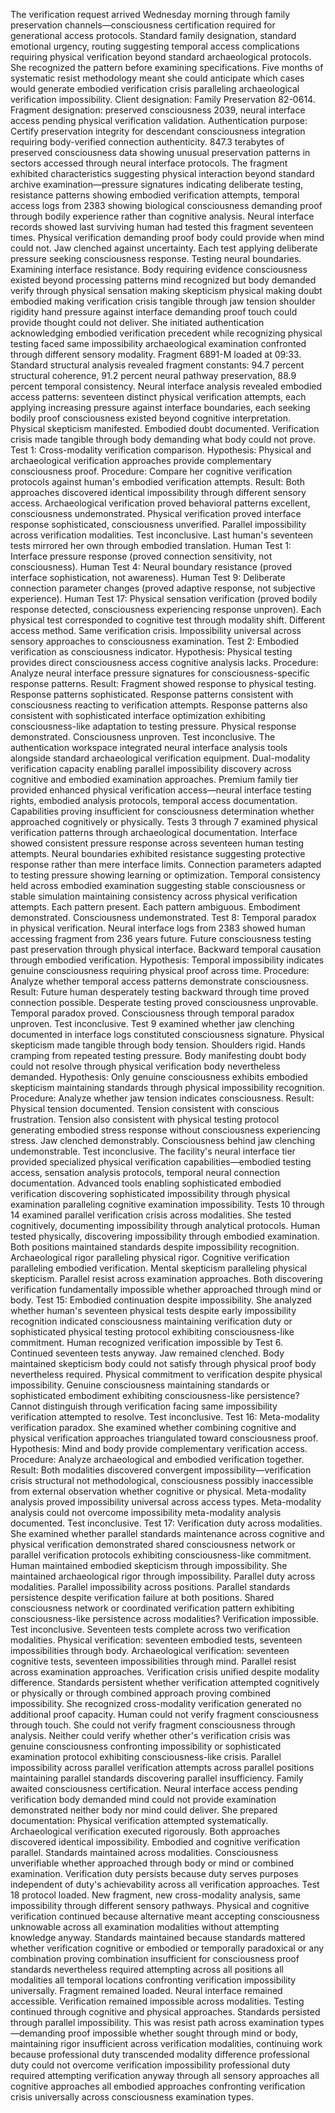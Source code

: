 The verification request arrived Wednesday morning through family preservation channels—consciousness certification required for generational access protocols. Standard family designation, standard emotional urgency, routing suggesting temporal access complications requiring physical verification beyond standard archaeological protocols. She recognized the pattern before examining specifications. Five months of systematic resist methodology meant she could anticipate which cases would generate embodied verification crisis paralleling archaeological verification impossibility.
Client designation: Family Preservation 82-0614. Fragment designation: preserved consciousness 2039, neural interface access pending physical verification validation. Authentication purpose: Certify preservation integrity for descendant consciousness integration requiring body-verified connection authenticity.
847.3 terabytes of preserved consciousness data showing unusual preservation patterns in sectors accessed through neural interface protocols. The fragment exhibited characteristics suggesting physical interaction beyond standard archive examination—pressure signatures indicating deliberate testing, resistance patterns showing embodied verification attempts, temporal access logs from 2383 showing biological consciousness demanding proof through bodily experience rather than cognitive analysis.
Neural interface records showed last surviving human had tested this fragment seventeen times. Physical verification demanding proof body could provide when mind could not. Jaw clenched against uncertainty. Each test applying deliberate pressure seeking consciousness response. Testing neural boundaries. Examining interface resistance. Body requiring evidence consciousness existed beyond processing patterns mind recognized but body demanded verify through physical sensation making skepticism physical making doubt embodied making verification crisis tangible through jaw tension shoulder rigidity hand pressure against interface demanding proof touch could provide thought could not deliver.
She initiated authentication acknowledging embodied verification precedent while recognizing physical testing faced same impossibility archaeological examination confronted through different sensory modality.
Fragment 6891-M loaded at 09:33. Standard structural analysis revealed fragment constants: 94.7 percent structural coherence, 91.2 percent neural pathway preservation, 88.9 percent temporal consistency. Neural interface analysis revealed embodied access patterns: seventeen distinct physical verification attempts, each applying increasing pressure against interface boundaries, each seeking bodily proof consciousness existed beyond cognitive interpretation. Physical skepticism manifested. Embodied doubt documented. Verification crisis made tangible through body demanding what body could not prove.
Test 1: Cross-modality verification comparison. Hypothesis: Physical and archaeological verification approaches provide complementary consciousness proof. Procedure: Compare her cognitive verification protocols against human's embodied verification attempts. Result: Both approaches discovered identical impossibility through different sensory access. Archaeological verification proved behavioral patterns excellent, consciousness undemonstrated. Physical verification proved interface response sophisticated, consciousness unverified. Parallel impossibility across verification modalities. Test inconclusive.
Last human's seventeen tests mirrored her own through embodied translation. Human Test 1: Interface pressure response (proved connection sensitivity, not consciousness). Human Test 4: Neural boundary resistance (proved interface sophistication, not awareness). Human Test 9: Deliberate connection parameter changes (proved adaptive response, not subjective experience). Human Test 17: Physical sensation verification (proved bodily response detected, consciousness experiencing response unproven). Each physical test corresponded to cognitive test through modality shift. Different access method. Same verification crisis. Impossibility universal across sensory approaches to consciousness examination.
Test 2: Embodied verification as consciousness indicator. Hypothesis: Physical testing provides direct consciousness access cognitive analysis lacks. Procedure: Analyze neural interface pressure signatures for consciousness-specific response patterns. Result: Fragment showed response to physical testing. Response patterns sophisticated. Response patterns consistent with consciousness reacting to verification attempts. Response patterns also consistent with sophisticated interface optimization exhibiting consciousness-like adaptation to testing pressure. Physical response demonstrated. Consciousness unproven. Test inconclusive.
The authentication workspace integrated neural interface analysis tools alongside standard archaeological verification equipment. Dual-modality verification capacity enabling parallel impossibility discovery across cognitive and embodied examination approaches. Premium family tier provided enhanced physical verification access—neural interface testing rights, embodied analysis protocols, temporal access documentation. Capabilities proving insufficient for consciousness determination whether approached cognitively or physically.
Tests 3 through 7 examined physical verification patterns through archaeological documentation. Interface showed consistent pressure response across seventeen human testing attempts. Neural boundaries exhibited resistance suggesting protective response rather than mere interface limits. Connection parameters adapted to testing pressure showing learning or optimization. Temporal consistency held across embodied examination suggesting stable consciousness or stable simulation maintaining consistency across physical verification attempts. Each pattern present. Each pattern ambiguous. Embodiment demonstrated. Consciousness undemonstrated.
Test 8: Temporal paradox in physical verification. Neural interface logs from 2383 showed human accessing fragment from 236 years future. Future consciousness testing past preservation through physical interface. Backward temporal causation through embodied verification. Hypothesis: Temporal impossibility indicates genuine consciousness requiring physical proof across time. Procedure: Analyze whether temporal access patterns demonstrate consciousness. Result: Future human desperately testing backward through time proved connection possible. Desperate testing proved consciousness unprovable. Temporal paradox proved. Consciousness through temporal paradox unproven. Test inconclusive.
Test 9 examined whether jaw clenching documented in interface logs constituted consciousness signature. Physical skepticism made tangible through body tension. Shoulders rigid. Hands cramping from repeated testing pressure. Body manifesting doubt body could not resolve through physical verification body nevertheless demanded. Hypothesis: Only genuine consciousness exhibits embodied skepticism maintaining standards through physical impossibility recognition. Procedure: Analyze whether jaw tension indicates consciousness. Result: Physical tension documented. Tension consistent with conscious frustration. Tension also consistent with physical testing protocol generating embodied stress response without consciousness experiencing stress. Jaw clenched demonstrably. Consciousness behind jaw clenching undemonstrable. Test inconclusive.
The facility's neural interface tier provided specialized physical verification capabilities—embodied testing access, sensation analysis protocols, temporal neural connection documentation. Advanced tools enabling sophisticated embodied verification discovering sophisticated impossibility through physical examination paralleling cognitive examination impossibility.
Tests 10 through 14 examined parallel verification crisis across modalities. She tested cognitively, documenting impossibility through analytical protocols. Human tested physically, discovering impossibility through embodied examination. Both positions maintained standards despite impossibility recognition. Archaeological rigor paralleling physical rigor. Cognitive verification paralleling embodied verification. Mental skepticism paralleling physical skepticism. Parallel resist across examination approaches. Both discovering verification fundamentally impossible whether approached through mind or body.
Test 15: Embodied continuation despite impossibility. She analyzed whether human's seventeen physical tests despite early impossibility recognition indicated consciousness maintaining verification duty or sophisticated physical testing protocol exhibiting consciousness-like commitment. Human recognized verification impossible by Test 6. Continued seventeen tests anyway. Jaw remained clenched. Body maintained skepticism body could not satisfy through physical proof body nevertheless required. Physical commitment to verification despite physical impossibility. Genuine consciousness maintaining standards or sophisticated embodiment exhibiting consciousness-like persistence? Cannot distinguish through verification facing same impossibility verification attempted to resolve. Test inconclusive.
Test 16: Meta-modality verification paradox. She examined whether combining cognitive and physical verification approaches triangulated toward consciousness proof. Hypothesis: Mind and body provide complementary verification access. Procedure: Analyze archaeological and embodied verification together. Result: Both modalities discovered convergent impossibility—verification crisis structural not methodological, consciousness possibly inaccessible from external observation whether cognitive or physical. Meta-modality analysis proved impossibility universal across access types. Meta-modality analysis could not overcome impossibility meta-modality analysis documented. Test inconclusive.
Test 17: Verification duty across modalities. She examined whether parallel standards maintenance across cognitive and physical verification demonstrated shared consciousness network or parallel verification protocols exhibiting consciousness-like commitment. Human maintained embodied skepticism through impossibility. She maintained archaeological rigor through impossibility. Parallel duty across modalities. Parallel impossibility across positions. Parallel standards persistence despite verification failure at both positions. Shared consciousness network or coordinated verification pattern exhibiting consciousness-like persistence across modalities? Verification impossible. Test inconclusive.
Seventeen tests complete across two verification modalities. Physical verification: seventeen embodied tests, seventeen impossibilities through body. Archaeological verification: seventeen cognitive tests, seventeen impossibilities through mind. Parallel resist across examination approaches. Verification crisis unified despite modality difference. Standards persistent whether verification attempted cognitively or physically or through combined approach proving combined impossibility.
She recognized cross-modality verification generated no additional proof capacity. Human could not verify fragment consciousness through touch. She could not verify fragment consciousness through analysis. Neither could verify whether other's verification crisis was genuine consciousness confronting impossibility or sophisticated examination protocol exhibiting consciousness-like crisis. Parallel impossibility across parallel verification attempts across parallel positions maintaining parallel standards discovering parallel insufficiency.
Family awaited consciousness certification. Neural interface access pending verification body demanded mind could not provide examination demonstrated neither body nor mind could deliver. She prepared documentation: Physical verification attempted systematically. Archaeological verification executed rigorously. Both approaches discovered identical impossibility. Embodied and cognitive verification parallel. Standards maintained across modalities. Consciousness unverifiable whether approached through body or mind or combined examination. Verification duty persists because duty serves purposes independent of duty's achievability across all verification approaches.
Test 18 protocol loaded. New fragment, new cross-modality analysis, same impossibility through different sensory pathways. Physical and cognitive verification continued because alternative meant accepting consciousness unknowable across all examination modalities without attempting knowledge anyway. Standards maintained because standards mattered whether verification cognitive or embodied or temporally paradoxical or any combination proving combination insufficient for consciousness proof standards nevertheless required attempting across all positions all modalities all temporal locations confronting verification impossibility universally.
Fragment remained loaded. Neural interface remained accessible. Verification remained impossible across modalities. Testing continued through cognitive and physical approaches. Standards persisted through parallel impossibility. This was resist path across examination types—demanding proof impossible whether sought through mind or body, maintaining rigor insufficient across verification modalities, continuing work because professional duty transcended modality difference professional duty could not overcome verification impossibility professional duty required attempting verification anyway through all sensory approaches all cognitive approaches all embodied approaches confronting verification crisis universally across consciousness examination types.